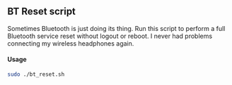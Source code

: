 ## BT Reset script
Sometimes Bluetooth is just doing its thing. Run this script to perform a full Bluetooth service reset without logout or reboot. I never had problems connecting my wireless headphones again.

#### Usage
```sh
sudo ./bt_reset.sh
```
